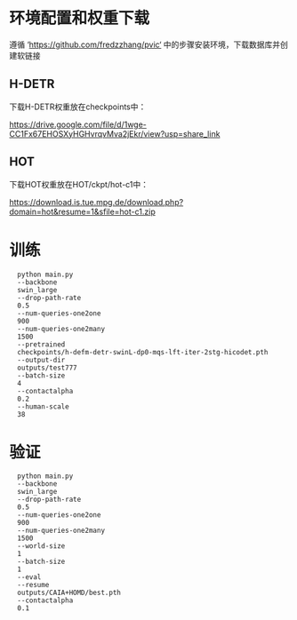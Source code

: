 # 环境配置和权重下载
遵循 ‘https://github.com/fredzzhang/pvic‘ 中的步骤安装环境，下载数据库并创建软链接

## H-DETR
下载H-DETR权重放在checkpoints中：

https://drive.google.com/file/d/1wge-CC1Fx67EHOSXyHGHvrqvMva2jEkr/view?usp=share_link
## HOT
下载HOT权重放在HOT/ckpt/hot-c1中：

https://download.is.tue.mpg.de/download.php?domain=hot&resume=1&sfile=hot-c1.zip


# 训练
```
  python main.py
  --backbone
  swin_large
  --drop-path-rate
  0.5
  --num-queries-one2one
  900
  --num-queries-one2many
  1500
  --pretrained
  checkpoints/h-defm-detr-swinL-dp0-mqs-lft-iter-2stg-hicodet.pth
  --output-dir
  outputs/test777
  --batch-size
  4
  --contactalpha
  0.2
  --human-scale
  38
```
# 验证
```
  python main.py
  --backbone
  swin_large
  --drop-path-rate
  0.5
  --num-queries-one2one
  900
  --num-queries-one2many
  1500
  --world-size
  1
  --batch-size
  1
  --eval
  --resume
  outputs/CAIA+HOMD/best.pth
  --contactalpha
  0.1
```


